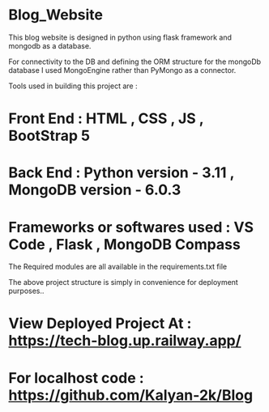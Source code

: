 # Blog_Website

This blog website is designed in python using flask framework and mongodb as a database.

For connectivity to the DB and defining the ORM structure for the mongoDb database I used MongoEngine rather than PyMongo as a connector.

Tools used in building this project are :

# Front End : HTML , CSS , JS , BootStrap 5

# Back End : Python version - 3.11 , MongoDB version - 6.0.3

# Frameworks or softwares used : VS Code , Flask , MongoDB Compass 

The Required modules are all available in the requirements.txt file

The above project structure is simply in convenience for deployment purposes..

# View Deployed Project At : https://tech-blog.up.railway.app/

# For localhost code : https://github.com/Kalyan-2k/Blog



